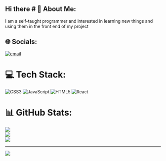 ## Hi there # 💫 About Me:
I am a self-taught programmer and interested in learning new things and using them in the front end of my project<br>


## 🌐 Socials:
[![email](https://img.shields.io/badge/Email-D14836?logo=gmail&logoColor=white)](mailto:erfangkl1@gmail.com) 

# 💻 Tech Stack:
![CSS3](https://img.shields.io/badge/css3-%231572B6.svg?style=for-the-badge&logo=css3&logoColor=white) ![JavaScript](https://img.shields.io/badge/javascript-%23323330.svg?style=for-the-badge&logo=javascript&logoColor=%23F7DF1E) ![HTML5](https://img.shields.io/badge/html5-%23E34F26.svg?style=for-the-badge&logo=html5&logoColor=white) ![React](https://img.shields.io/badge/react-%2320232a.svg?style=for-the-badge&logo=react&logoColor=%2361DAFB)
# 📊 GitHub Stats:
![](https://github-readme-stats.vercel.app/api?username=programer&theme=dark&hide_border=false&include_all_commits=true&count_private=true)<br/>
![](https://github-readme-streak-stats.herokuapp.com/?user=programer&theme=dark&hide_border=false)<br/>
![](https://github-readme-stats.vercel.app/api/top-langs/?username=programer&theme=dark&hide_border=false&include_all_commits=true&count_private=true&layout=compact)

---
[![](https://visitcount.itsvg.in/api?id=programer&icon=0&color=0)](https://visitcount.itsvg.in)

<!-- Proudly created with GPRM ( https://gprm.itsvg.in ) -->
